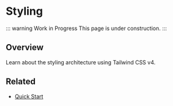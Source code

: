 # Styling

::: warning Work in Progress
This page is under construction.
:::

## Overview

Learn about the styling architecture using Tailwind CSS v4.

## Related

- [Quick Start](/guide/quick-start)
